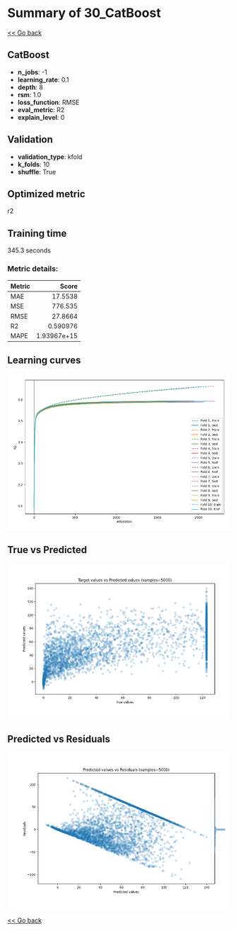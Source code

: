 # Summary of 30_CatBoost

[<< Go back](../README.md)


## CatBoost
- **n_jobs**: -1
- **learning_rate**: 0.1
- **depth**: 8
- **rsm**: 1.0
- **loss_function**: RMSE
- **eval_metric**: R2
- **explain_level**: 0

## Validation
 - **validation_type**: kfold
 - **k_folds**: 10
 - **shuffle**: True

## Optimized metric
r2

## Training time

345.3 seconds

### Metric details:
| Metric   |         Score |
|:---------|--------------:|
| MAE      |  17.5538      |
| MSE      | 776.535       |
| RMSE     |  27.8664      |
| R2       |   0.590976    |
| MAPE     |   1.93967e+15 |



## Learning curves
![Learning curves](learning_curves.png)
## True vs Predicted

![True vs Predicted](true_vs_predicted.png)


## Predicted vs Residuals

![Predicted vs Residuals](predicted_vs_residuals.png)



[<< Go back](../README.md)
